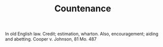 ---
title: Countenance
letter: C
permalink: "/definitions/bld-countenance.html"
body: In old English law. Credit; estimation, wharton. Also, encouragement; aiding
  and abetting. Cooper v. Johnson, 81 Mo. 487
published_at: '2018-07-07'
source: Black's Law Dictionary 2nd Ed (1910)
layout: post
---